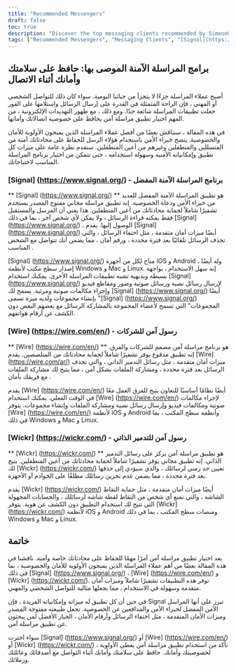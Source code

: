 ```yaml
---
title: "Recommended Messengers"
draft: false
toc: true
description: "Discover the top messaging clients recommended by SimeonOnSecurity. Stay secure and communicate with ease using [Signal](https://www.signal.org/), the preferred option, [Wire](https://wire.com/en/), and [Wickr](https://wickr.com/). Browse through the options and choose the right messenger for you."
tags: ["Recommended Messengers", "Messaging Clients", "[Signal](https://www.signal.org/)", "[Wire](https://wire.com/en/)", "[Wicker](https://[Wickr](https://wickr.com/).com/)", "SimeonOnSecurity", "Privacy-focused messaging", "Encrypted messaging"]
---
```

 ## برامج المراسلة الآمنة الموصى بها: حافظ على سلامتك وأمانك أثناء الاتصال  أصبح عملاء المراسلة جزءًا لا يتجزأ من حياتنا اليومية. سواء كان ذلك للتواصل الشخصي أو المهني ، فإن الراحة المتمثلة في القدرة على إرسال الرسائل واستلامها على الفور جعلت تطبيقات المراسلة شائعة جدًا. ومع ذلك ، مع ظهور التهديدات الإلكترونية ، من المهم اختيار تطبيق مراسلة آمن يحافظ على خصوصية اتصالاتك وأمانها.  في هذه المقالة ، سنناقش بعضًا من أفضل عملاء المراسلة الذين يمنحون الأولوية للأمان والخصوصية. ينصح خبراء الأمن باستخدام هؤلاء الرسل للحفاظ على محادثاتك آمنة من المتسللين والمتطفلين وغيرهم من أعين المتطفلين. سنقدم نظرة عامة على ميزات كل تطبيق وإمكانياته الأمنية وسهولة استخدامه ، حتى تتمكن من اختيار برنامج المراسلة المناسب لاحتياجاتك.  ### [Signal] (https://www.signal.org/) - برنامج المراسلة الآمنة المفضل  ** [Signal] (https://www.signal.org/) ** هو تطبيق المراسلة الآمنة المفضل للعديد من خبراء الأمن ودعاة الخصوصية. إنه تطبيق مراسلة مجاني مفتوح المصدر يستخدم تشفيرًا شاملاً لحماية محادثاتك من أعين المتطفلين. هذا يعني أن المرسل والمستقبل فقط يمكنه قراءة الرسائل ، ولا يمكن لأي شخص آخر ، بما في ذلك [Signal] (https://www.signal.org/) ، الوصول إليها. يقدم [Signal] (https://www.signal.org/) أيضًا ميزات أمان متقدمة ، مثل اختفاء الرسائل ، والتي تحذف الرسائل تلقائيًا بعد فترة محددة ، ورقم أمان ، مما يضمن أنك تتواصل مع الشخص المناسب .  [Signal] (https://www.signal.org/) متاح لكل من أجهزة iOS و Android ، وله أيضًا إصدار سطح مكتب لأنظمة Windows و Mac و Linux. إنه سهل الاستخدام ، بواجهة بسيطة وبديهية تشبه تطبيقات المراسلة الأخرى. يمكنك استخدام [Signal] (https://www.signal.org/) لإرسال رسائل نصية ورسائل صوتية وصور ومقاطع فيديو وإجراء مكالمات صوتية ومرئية. يسمح لك [Signal] (https://www.signal.org/) أيضًا بإنشاء مجموعات ولديه ميزة تسمى "[Signal] (https://www.signal.org/) المجموعات" التي تسمح لأعضاء المجموعة بالمشاركة الرسائل مع بعضهم البعض دون الكشف عن أرقام هواتفهم.  ### [Wire] (https://wire.com/en/) - رسول آمن للشركات  ** [Wire] (https://wire.com/en/) ** هو برنامج مراسلة آمن مصمم للشركات والفرق. إنه تطبيق مدفوع يوفر تشفيرًا شاملاً لحماية محادثاتك من المتلصصين. يقدم [Wire] (https://wire.com/ar/) ميزات أمان متقدمة ، مثل رسائل التدمير الذاتي ، والتي تحذف الرسائل بعد فترة محددة ، ومشاركة الملفات بشكل آمن ، مما يتيح لك مشاركة الملفات مع فريقك بأمان .  يقدم [Wire] (https://wire.com/en/) أيضًا نظامًا أساسيًا للتعاون يتيح للفرق العمل معًا في الوقت الفعلي. يمكنك استخدام [Wire] (https://wire.com/en/) لإجراء مكالمات صوتية ومكالمات فيديو وإرسال رسائل نصية ومشاركة الملفات وإنشاء مجموعات. يتوفر [Wire] (https://wire.com/en/) لأنظمة iOS و Android وأنظمة سطح المكتب ، بما في ذلك Windows و Mac و Linux.  ### [Wickr] (https://wickr.com/) - رسول آمن للتدمير الذاتي  ** [Wickr] (https://wickr.com/) ** هو تطبيق مراسلة آمن يركز على رسائل التدمير الذاتي. إنه تطبيق مجاني يوفر تشفيرًا شاملاً لحماية محادثاتك من أعين المتطفلين. يتيح لك [Wickr] (https://wickr.com/) تعيين حد زمني لرسائلك ، والذي سيؤدي إلى حذفها بعد فترة محددة ، مما يضمن عدم تخزين رسائلك مطلقًا على الخوادم أو الأجهزة.  يقدم [Wickr] (https://wickr.com/) أيضًا ميزات أمان متقدمة ، مثل حماية التقاط الشاشة ، والتي تمنع أي شخص من التقاط لقطة شاشة لرسائلك ، والحسابات المجهولة التي تتيح لك استخدام التطبيق دون الكشف عن هوية. يتوفر [Wickr] (https://wickr.com/) لأنظمة iOS و Android ومنصات سطح المكتب ، بما في ذلك Windows و Mac و Linux.  ## خاتمة  يعد اختيار تطبيق مراسلة آمن أمرًا مهمًا للحفاظ على محادثاتك خاصة وآمنة. ناقشنا في هذه المقالة بعضًا من أهم عملاء المراسلة الذين يمنحون الأولوية للأمان والخصوصية ، بما في ذلك [Signal] (https://www.signal.org/) ، [Wire] (https://wire.com/en/) و [Wickr] (https://wickr.com/). توفر هذه التطبيقات تشفيرًا شاملاً وميزات أمان متقدمة وسهولة في الاستخدام ، مما يجعلها مثالية للتواصل الشخصي والمهني.  في حين أن كل تطبيق له ميزاته وإمكانياته الفريدة ، فإن Signal تبرز على أنها المراسل الآمن المفضل لخبراء الأمن والمدافعين عن الخصوصية. تجعل طبيعته مفتوحة المصدر وميزات الأمان المتقدمة ، مثل اختفاء الرسائل وأرقام الأمان ، الخيار الأفضل لمن يبحثون عن تطبيق مراسلة آمن.  سواء اخترت [Signal] (https://www.signal.org/) أو [Wire] (https://wire.com/en/) أو [Wickr] (https://wickr.com/) ، تأكد من استخدام تطبيق مراسلة آمن يعطي الأولوية لخصوصيتك وأمانك. حافظ على سلامتك وأمانك أثناء التواصل مع أصدقائك وعائلتك وزملائك.